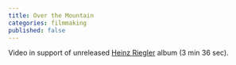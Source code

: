 ```yaml
---
title: Over the Mountain
categories: filmmaking
published: false
---
```


Video in support of unreleased [Heinz Riegler][hr] album (3
min 36 sec).

[hr]: http://heinzriegler.com
